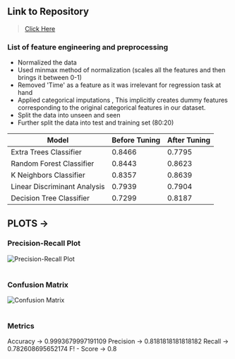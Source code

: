 ## Link to Repository
> [Click Here](https://github.com/abhinavr11/MLOps_Assignment/tree/pycaret_expt1)

### List of feature engineering and preprocessing
* Normalized the data
* Used minmax method of normalization (scales all the features and then brings it between 0-1)
* Removed 'Time' as a feature as it was irrelevant for regression task at hand
* Applied categorical imputations , This implicitly creates dummy features corresponding to the original categorical features in our dataset.
* Split the data into unseen and seen 
* Further split the data into test and training set (80:20)

Model                        | Before Tuning | After Tuning |
-----                        | ------------- | ------------ |
Extra Trees Classifier	     | 0.8466   | 0.7795              |
Random Forest Classifier     | 0.8443 	| 0.8623              |
K Neighbors Classifier       | 0.8357   | 0.8639              |
Linear Discriminant Analysis | 0.7939   | 0.7904              |
Decision Tree Classifier	   | 0.7299	  | 0.8187              |

## PLOTS ->
### Precision-Recall Plot
![Precision-Recall Plot]("images/pr.png")
<br>
<br>
### Confusion Matrix
![Confusion Matrix]("images/confusion_matrix.png")
<br>
<br>

### Metrics
Accuracy -> 0.9993679997191109
Precision -> 0.8181818181818182
Recall -> 0.782608695652174
F! - Score -> 0.8
